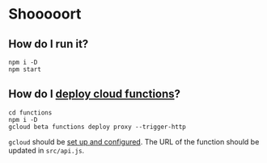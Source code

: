 # Shooooort

## How do I run it?

```
npm i -D
npm start
```

## How do I [deploy cloud functions](https://cloud.google.com/functions/docs/deploying/filesystem)?

```
cd functions 
npm i -D
gcloud beta functions deploy proxy --trigger-http
```

`gcloud` should be [set up and configured](https://cloud.google.com/functions/docs/deploying/filesystem). 
The URL of the function should be updated in `src/api.js`.
